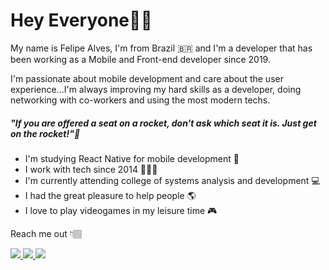 # Hey Everyone🖖🏽

My name is Felipe Alves, I'm from Brazil 🇧🇷 and I'm a developer that has been working as a Mobile and Front-end developer since 2019.

 I'm passionate about mobile development and care about the user experience...I'm always improving my hard skills as a developer, doing networking with co-workers and using the most modern techs.  

##### "If you are offered a seat on a rocket, don't ask which seat it is. Just get on the rocket!"🚀

 - I'm studying React Native for mobile development 📱
 - I work with tech since 2014 👨🏽‍💻
 - I'm currently attending college of systems analysis and development 💻
 - I had the great pleasure to help people 🌎
 - I love to play videogames in my leisure time 🎮

Reach me out 👇🏽
<p>
  <a href="https://www.linkedin.com/in/felipe-alves-29a041128/">
    <img src="https://img.shields.io/badge/LinkedIn-3D6098?style=flat&logo=linkedin&labelColor=3D6098" />
  </a>
  
  <a href="https://api.whatsapp.com/send?phone=5511965782831">
    <img src="https://img.shields.io/badge/Whatsapp-brightgreen?style=flat&logo=WhatsApp&logoColor=white&labelColor=brightgreen" />
  </a>
  
   <a href="mailto:fealves.amodio@gmail.com">
    <img src="https://img.shields.io/badge/Gmail-red?style=flat&logo=gmail&logoColor=white&labelColor=red" />
  </a>
